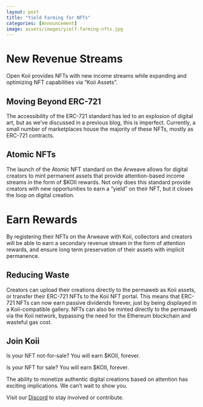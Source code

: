 ```yaml
---
layout: post
title: "Yield Farming for NFTs"
categories: [Announcement]
image: assets/images/yielf-farming-nfts.jpg
---
```


# New Revenue Streams

Open Koii provides NFTs with new income streams while expanding and optimizing NFT capabilities via “Koii Assets”.

## Moving Beyond ERC-721

The accessibility of the ERC-721 standard has led to an explosion of digital art, but as we’ve discussed in a previous blog, this is imperfect. Currently, a small number of marketplaces house the majority of these NFTs, mostly as ERC-721 contracts.

## Atomic NFTs

The launch of the Atomic NFT standard on the Arweave allows for digital creators to mint permanent assets that provide attention-based income streams in the form of $KOII rewards. Not only does this standard provide creators with new opportunities to earn a “yield” on their NFT, but it closes the loop on digital creation.

# Earn Rewards

By registering their NFTs on the Arweave with Koii, collectors and creators will be able to earn a secondary revenue stream in the form of attention rewards, and ensure long term preservation of their assets with implicit permanence.

## Reducing Waste

Creators can upload their creations directly to the permaweb as Koii assets, or transfer their ERC-721 NFTs to the Koii NFT portal. This means that ERC-721 NFTs can now earn passive dividends forever, just by being displayed in a Koii-compatible gallery. NFTs can also be minted directly to the permaweb via the Koii network, bypassing the need for the Ethereum blockchain and wasteful gas cost.

## Join Koii

Is your NFT not-for-sale? You will earn $KOII, forever.

Is your NFT for sale? You will earn $KOII, forever.

The ability to monetize authentic digital creations based on attention has exciting implications. We can’t wait to show you.

Visit our [Discord](https://discord.gg/koii) to stay involved or contribute.
